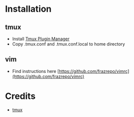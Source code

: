# Installation
## tmux
* Install [Tmux Plugin Manager](https://github.com/tmux-plugins/tpm)
* Copy .tmux.conf and .tmux.conf.local to home directory
## vim
* Find instructions here [https://github.com/frazrepo/vimrc](https://github.com/frazrepo/vimrc)


# Credits
* [tmux](https://github.com/gpakosz/.tmux)
